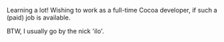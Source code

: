 

Learning a lot! Wishing to work as a full-time Cocoa developer, if such a (paid) job is available.

BTW, I usually go by the nick 'ilo'.